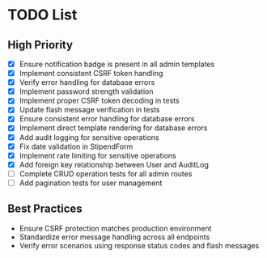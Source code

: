 # TODO List
## High Priority
- [x] Ensure notification badge is present in all admin templates
- [x] Implement consistent CSRF token handling
- [x] Verify error handling for database errors
- [x] Implement password strength validation
- [x] Implement proper CSRF token decoding in tests
- [x] Update flash message verification in tests
- [x] Ensure consistent error handling for database errors
- [x] Implement direct template rendering for database errors
- [x] Add audit logging for sensitive operations
- [x] Fix date validation in StipendForm
- [x] Implement rate limiting for sensitive operations
- [x] Add foreign key relationship between User and AuditLog
- [ ] Complete CRUD operation tests for all admin routes
- [ ] Add pagination tests for user management

## Best Practices
- Ensure CSRF protection matches production environment
- Standardize error message handling across all endpoints
- Verify error scenarios using response status codes and flash messages

